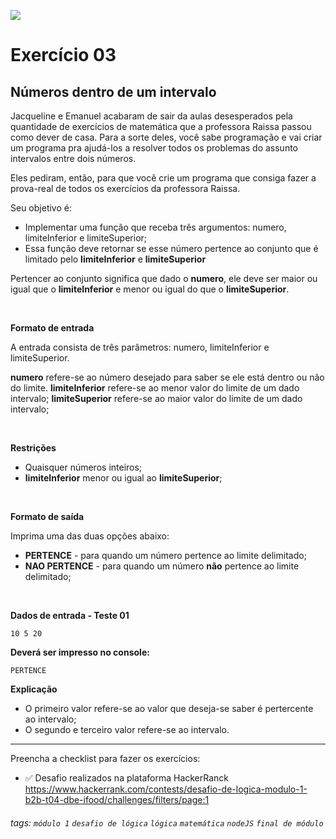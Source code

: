 ![](https://i.imgur.com/xG74tOh.png)

# Exercício 03

## Números dentro de um intervalo

Jacqueline e Emanuel acabaram de sair da aulas desesperados pela quantidade de exercícios de matemática que a professora Raissa passou como dever de casa. Para a sorte deles, você sabe programação e vai criar um programa pra ajudá-los a resolver todos os problemas do assunto intervalos entre dois números.

Eles pediram, então, para que você crie um programa que consiga fazer a prova-real de todos os exercícios da professora Raissa.

Seu objetivo é:

-   Implementar uma função que receba três argumentos: numero, limiteInferior e limiteSuperior;
-   Essa função deve retornar se esse número pertence ao conjunto que é limitado pelo **limiteInferior** e **limiteSuperior**

Pertencer ao conjunto significa que dado o **numero**, ele deve ser maior ou igual que o **limiteInferior** e menor ou igual do que o **limiteSuperior**.

<br>

**Formato de entrada**

A entrada consista de três parâmetros: numero, limiteInferior e limiteSuperior.

**numero** refere-se ao número desejado para saber se ele está dentro ou não do limite. **limiteInferior** refere-se ao menor valor do limite de um dado intervalo; **limiteSuperior** refere-se ao maior valor do limite de um dado intervalo;

<br>

**Restrições**

-   Quaisquer números inteiros;
-   **limiteInferior** menor ou igual ao **limiteSuperior**;

<br>

**Formato de saída**

Imprima uma das duas opções abaixo:

-   **PERTENCE** - para quando um número pertence ao limite delimitado;
-   **NAO PERTENCE** - para quando um número **não** pertence ao limite delimitado;

<br>

**Dados de entrada - Teste 01**

```
10 5 20
```

**Deverá ser impresso no console:**

```
PERTENCE
```

**Explicação**

-   O primeiro valor refere-se ao valor que deseja-se saber é pertercente ao intervalo;
-   O segundo e terceiro valor refere-se ao intervalo.

---

Preencha a checklist para fazer os exercícios:

-   ✅ Desafio realizados na plataforma HackerRanck
    https://www.hackerrank.com/contests/desafio-de-logica-modulo-1-b2b-t04-dbe-ifood/challenges/filters/page:1

###### tags: `módulo 1` `desafio de lógica` `lógica` `matemática` `nodeJS` `final de módulo`
